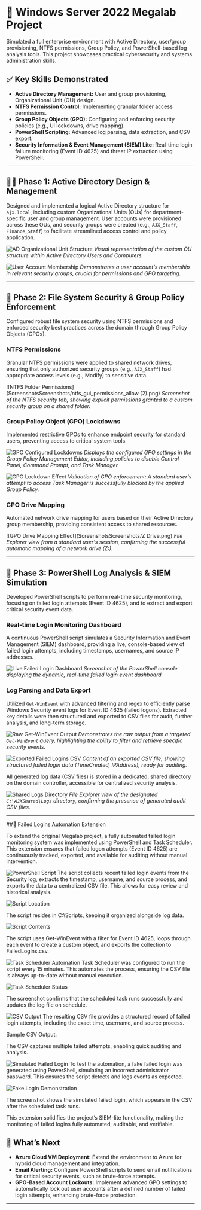 # 🧠 Windows Server 2022 Megalab Project

Simulated a full enterprise environment with Active Directory, user/group provisioning, NTFS permissions, Group Policy, and PowerShell-based log analysis tools. This project showcases practical cybersecurity and systems administration skills.

## ✅ Key Skills Demonstrated

-   **Active Directory Management:** User and group provisioning, Organizational Unit (OU) design.
-   **NTFS Permission Control:** Implementing granular folder access permissions.
-   **Group Policy Objects (GPO):** Configuring and enforcing security policies (e.g., UI lockdowns, drive mapping).
-   **PowerShell Scripting:** Advanced log parsing, data extraction, and CSV export.
-   **Security Information & Event Management (SIEM) Lite:** Real-time login failure monitoring (Event ID 4625) and threat IP extraction using PowerShell.

---

## 👨‍💻 Phase 1: Active Directory Design & Management

Designed and implemented a logical Active Directory structure for `ajx.local`, including custom Organizational Units (OUs) for department-specific user and group management. User accounts were provisioned across these OUs, and security groups were created (e.g., `AJX_Staff`, `Finance_Staff`) to facilitate streamlined access control and policy application.

![AD Organizational Unit Structure](ScreenshotsScreenshots/aduc_ous_and_groups.png)
*Visual representation of the custom OU structure within Active Directory Users and Computers.*

![User Account Membership](ScreenshotsScreenshots/aduc_user_member_of_group.png)
*Demonstrates a user account's membership in relevant security groups, crucial for permissions and GPO targeting.*

---

## 📂 Phase 2: File System Security & Group Policy Enforcement

Configured robust file system security using NTFS permissions and enforced security best practices across the domain through Group Policy Objects (GPOs).

### NTFS Permissions

Granular NTFS permissions were applied to shared network drives, ensuring that only authorized security groups (e.g., `AJX_Staff`) had appropriate access levels (e.g., Modify) to sensitive data.

![NTFS Folder Permissions](ScreenshotsScreenshots/ntfs_gui_permissions_allow (2).png)
*Screenshot of the NTFS security tab, showing explicit permissions granted to a custom security group on a shared folder.*

### Group Policy Object (GPO) Lockdowns

Implemented restrictive GPOs to enhance endpoint security for standard users, preventing access to critical system tools.

![GPO Configured Lockdowns](ScreenshotsScreenshots/gpo_configured_lockdowns.png)
*Displays the configured GPO settings in the Group Policy Management Editor, including policies to disable Control Panel, Command Prompt, and Task Manager.*

![GPO Lockdown Effect](ScreenshotsScreenshots/gpo_user_tskmgrblocked_lockdowgpi.jpg)
*Validation of GPO enforcement: A standard user's attempt to access Task Manager is successfully blocked by the applied Group Policy.*

### GPO Drive Mapping

Automated network drive mapping for users based on their Active Directory group membership, providing consistent access to shared resources.

![GPO Drive Mapping Effect](ScreenshotsScreenshots/Z Drive.png)
*File Explorer view from a standard user's session, confirming the successful automatic mapping of a network drive (Z:).*

---

## 🔐 Phase 3: PowerShell Log Analysis & SIEM Simulation

Developed PowerShell scripts to perform real-time security monitoring, focusing on failed login attempts (Event ID 4625), and to extract and export critical security event data.

### Real-time Login Monitoring Dashboard

A continuous PowerShell script simulates a Security Information and Event Management (SIEM) dashboard, providing a live, console-based view of failed login attempts, including timestamps, usernames, and source IP addresses.

![Live Failed Login Dashboard](ScreenshotsScreenshots/powershell_siem_dashboard.png.png)
*Screenshot of the PowerShell console displaying the dynamic, real-time failed login event dashboard.*

### Log Parsing and Data Export

Utilized `Get-WinEvent` with advanced filtering and regex to efficiently parse Windows Security event logs for Event ID 4625 (failed logons). Extracted key details were then structured and exported to CSV files for audit, further analysis, and long-term storage.

![Raw Get-WinEvent Output](ScreenshotsScreenshots/powershell_getwinevent_parsing.png)
*Demonstrates the raw output from a targeted `Get-WinEvent` query, highlighting the ability to filter and retrieve specific security events.*

![Exported Failed Logins CSV](ScreenshotsScreenshots/failed_logins_csv_content_parsed.png)
*Content of an exported CSV file, showing structured failed login data (TimeCreated, IPAddress), ready for auditing.*

All generated log data (CSV files) is stored in a dedicated, shared directory on the domain controller, accessible for centralized security analysis.

![Shared Logs Directory](ScreenshotsScreenshots/ajxshared_logs_folder.png)
*File Explorer view of the designated `C:\AJXShared\Logs` directory, confirming the presence of generated audit CSV files.*

---

##🔐 Failed Logins Automation Extension

To extend the original Megalab project, a fully automated failed login monitoring system was implemented using PowerShell and Task Scheduler. This extension ensures that failed logon attempts (Event ID 4625) are continuously tracked, exported, and available for auditing without manual intervention.


![PowerShell Script](ScreenshotsScreenshots/FailedLoginscsv.png)
The script collects recent failed login events from the Security log, extracts the timestamp, username, and source process, and exports the data to a centralized CSV file. This allows for easy review and historical analysis.

![Script Location](ScreenshotsScreenshots/FailedLoginsps1location.png)


The script resides in C:\Scripts\, keeping it organized alongside log data.

![Script Contents](Winvent5.png)


The script uses Get-WinEvent with a filter for Event ID 4625, loops through each event to create a custom object, and exports the collection to FailedLogins.csv.

![Task Scheduler Automation](ScreenshotsScreenshots/tskschedulerproperties.png)
Task Scheduler was configured to run the script every 15 minutes. This automates the process, ensuring the CSV file is always up-to-date without manual execution.

![Task Scheduler Status](ScreenshotsScreenshots/taskscheduler.png)


The screenshot confirms that the scheduled task runs successfully and updates the log file on schedule.

![CSV Output](ScreenshotsScreenshots/FailedLoginscsv.png)
The resulting CSV file provides a structured record of failed login attempts, including the exact time, username, and source process.

Sample CSV Output:


The CSV captures multiple failed attempts, enabling quick auditing and analysis.

![Simulated Failed Login](ScreenshotsScreenshots/PwshAdminWrongpassowrd.png)
To test the automation, a fake failed login was generated using PowerShell, simulating an incorrect administrator password. This ensures the script detects and logs events as expected.

![Fake Login Demonstration](ScreenshotsScreenshots/Factsrun.png)


The screenshot shows the simulated failed login, which appears in the CSV after the scheduled task runs.

This extension solidifies the project’s SIEM-lite functionality, making the monitoring of failed logins fully automated, auditable, and verifiable.

## 🧩 What’s Next

-   **Azure Cloud VM Deployment:** Extend the environment to Azure for hybrid cloud management and integration.
-   **Email Alerting:** Configure PowerShell scripts to send email notifications for critical security events, such as brute-force attempts.
-   **GPO-Based Account Lockouts:** Implement advanced GPO settings to automatically lock out user accounts after a defined number of failed login attempts, enhancing brute-force protection.

---
